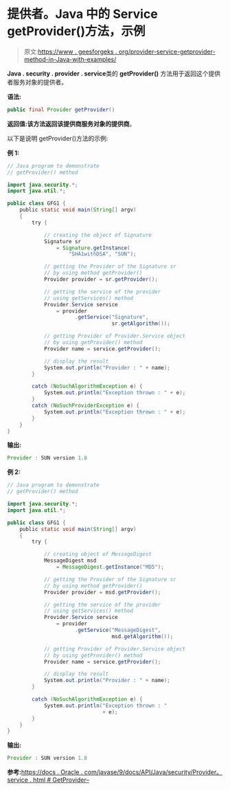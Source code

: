 # 提供者。Java 中的 Service getProvider()方法，示例

> 原文:[https://www . geesforgeks . org/provider-service-getprovider-method-in-Java-with-examples/](https://www.geeksforgeeks.org/provider-service-getprovider-method-in-java-with-examples/)

**Java . security . provider . service**类的 **getProvider()** 方法用于返回这个提供者服务对象的提供者。

**语法:**

```java
public final Provider getProvider()
```

**返回值:**该方法返回该提供商服务对象的**提供商**。

以下是说明 getProvider()方法的示例:

**例 1:**

```java
// Java program to demonstrate
// getProvider() method

import java.security.*;
import java.util.*;

public class GFG1 {
    public static void main(String[] argv)
    {
        try {

            // creating the object of Signature
            Signature sr
                = Signature.getInstance(
                    "SHA1withDSA", "SUN");

            // getting the Provider of the Signature sr
            // by using method getProvider()
            Provider provider = sr.getProvider();

            // getting the service of the provider
            // using getServices() method
            Provider.Service service
                = provider
                      .getService("Signature",
                                  sr.getAlgorithm());

            // getting Provider of Provider.Service object
            // by using getProvider() method
            Provider name = service.getProvider();

            // display the result
            System.out.println("Provider : " + name);
        }

        catch (NoSuchAlgorithmException e) {
            System.out.println("Exception thrown : " + e);
        }
        catch (NoSuchProviderException e) {
            System.out.println("Exception thrown : " + e);
        }
    }
}
```

**输出:**

```java
Provider : SUN version 1.8

```

**例 2:**

```java
// Java program to demonstrate
// getProvider() method

import java.security.*;
import java.util.*;

public class GFG1 {
    public static void main(String[] argv)
    {
        try {

            // creating object of MessageDigest
            MessageDigest msd
                = MessageDigest.getInstance("MD5");

            // getting the Provider of the Signature sr
            // by using method getProvider()
            Provider provider = msd.getProvider();

            // getting the service of the provider
            // using getServices() method
            Provider.Service service
                = provider
                      .getService("MessageDigest",
                                  msd.getAlgorithm());

            // getting Provider of Provider.Service object
            // by using getProvider() method
            Provider name = service.getProvider();

            // display the result
            System.out.println("Provider : " + name);
        }

        catch (NoSuchAlgorithmException e) {
            System.out.println("Exception thrown : "
                               + e);
        }
    }
}
```

**输出:**

```java
Provider : SUN version 1.8

```

**参考:**[https://docs . Oracle . com/javase/9/docs/API/Java/security/Provider。service . html # GetProvider–](https://docs.oracle.com/javase/9/docs/api/java/security/Provider.Service.html#getProvider--)